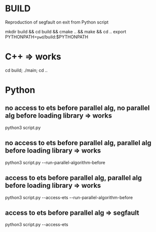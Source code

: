 # BUILD
Reproduction of segfault on exit from Python script

mkdir build && cd build && cmake .. && make && cd ..
export PYTHONPATH=`pwd`/build:$PYTHONPATH

# C++ => works
cd build; ./main; cd ..

# Python
## no access to ets before parallel alg, no parallel alg before loading library => works
python3 script.py
## no access to ets before parallel alg, parallel alg before loading library => works
python3 script.py --run-parallel-algorithm-before
## access to ets before parallel alg, parallel alg before loading library => works
python3 script.py --access-ets --run-parallel-algorithm-before
## access to ets before parallel alg => segfault
python3 script.py --access-ets
